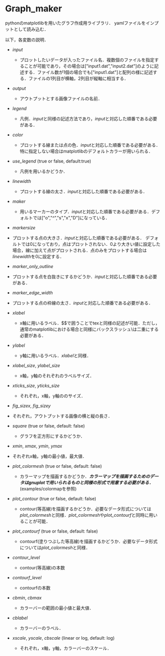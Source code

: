 # Graph_maker
pythonのmatplotlibを用いたグラフ作成用ライブラリ．
yamlファイルをインプットとして読み込む．

以下，各変数の説明．

- *input*
  - プロットしたいデータが入ったファイル名．複数個のファイルを指定することが可能であり，その場合は["input1.dat","input2.dat"]のように記述する．ファイル数が1個の場合でも["input1.dat"]と配列の様に記述する．ファイルの1列目が横軸，2列目が縦軸に相当する．

- *output*
  - アウトプットとする画像ファイルの名前．

- *legend*
  - 凡例．*input*と同様の記述方法であり，*input*と対応した順番である必要がある．

- *color*
  - プロットする線または点の色．*input*と対応した順番である必要がある．特に指定しない場合はmatplotlibのデフォルトカラーが用いられる．

- *use_legend* (true or false, default:true)
  - 凡例を用いるかどうか．

- *linewidth*
  - プロットする線の太さ．*input*と対応した順番である必要がある．

- *maker*
  - 用いるマーカーのタイプ．*input*と対応した順番である必要がある．デフォルトでは["o","^","s","x","D"]になっている．

- *markersize*
 - プロットする点の大きさ．*input*と対応した順番である必要がある． デフォルトでは0になっており，点はプロットされない．0より大きい値に設定した場合，線に加えて点がプロットされる．点のみをプロットする場合は*linewidth*を0に設定する．

- *marker_only_outline*
 - プロットする点を白抜きにするかどうか．*input*と対応した順番である必要がある． 

- *marker_edge_width*
 - プロットする点の枠線の太さ．*input*と対応した順番である必要がある．

- *xlabel*
  - x軸に用いるラベル．\$\$で囲うことでtexと同様の記述が可能．ただし，通常のmatplotlibにおける場合と同様にバックスラッシュ\\は二重にする必要がある．

- *ylabel*
  - y軸に用いるラベル．*xlabel*と同様．

- *xlabel_size*, *ylabel_size*
  - x軸，y軸のそれぞれのラベルサイズ．

- *xticks_size*, *yticks_size*
  - それぞれ，x軸，y軸ののサイズ．

- *fig_sizex*, *fig_sizey*
 - それぞれ，アウトプットする画像の横と縦の長さ．

- *square* (true or false, default: false)
  - グラフを正方形にするかどうか．

- *xmin*, *xmax*, *ymin*, *ymax*
 - それぞれx軸，y軸の最小値，最大値．

- *plot_colormesh* (true or false, default: false)
  - カラーマップを描画するかどうか．***カラーマップを描画するためのデータはgnuplotで用いられるものと同様の形式で用意する必要がある．***(examples/colormapを参照)

- *plot_contour* (true or false, default: false)
  - contour(等高線)を描画するかどうか．必要なデータ形式については*plot_colormesh*と同様．*plot_colormesh*や*plot_contourf*と同時に用いることが可能．

- *plot_contourf* (true or false, default: false)
  - contourf(塗りつぶした等高線)を描画するかどうか．必要なデータ形式については*plot_colormesh*と同様．
 
- *contour_level*
  - contour(等高線)の本数

- *contourf_level*
  - contourfの本数 

- *cbmin*, *cbmax*
  - カラーバーの範囲の最小値と最大値．

- *cblabel*
  - カラーバーのラベル．  

- *xscale*, *yscale*, *cbscale* (linear or log, default: log)
  - それぞれ，x軸，y軸，カラーバーのスケール． 
